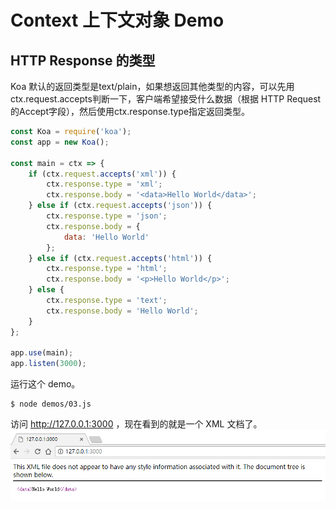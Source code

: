 # Context 上下文对象 Demo

## HTTP Response 的类型

Koa 默认的返回类型是text/plain，如果想返回其他类型的内容，可以先用ctx.request.accepts判断一下，客户端希望接受什么数据（根据 HTTP Request 的Accept字段），然后使用ctx.response.type指定返回类型。

``` javascript
const Koa = require('koa');
const app = new Koa();

const main = ctx => {
    if (ctx.request.accepts('xml')) {
        ctx.response.type = 'xml';
        ctx.response.body = '<data>Hello World</data>';
    } else if (ctx.request.accepts('json')) {
        ctx.response.type = 'json';
        ctx.response.body = {
            data: 'Hello World'
        };
    } else if (ctx.request.accepts('html')) {
        ctx.response.type = 'html';
        ctx.response.body = '<p>Hello World</p>';
    } else {
        ctx.response.type = 'text';
        ctx.response.body = 'Hello World';
    }
};

app.use(main);
app.listen(3000);
```
运行这个 demo。
```
$ node demos/03.js
```
访问 http://127.0.0.1:3000 ，现在看到的就是一个 XML 文档了。
![XML 文档](./images/context-demo.png)